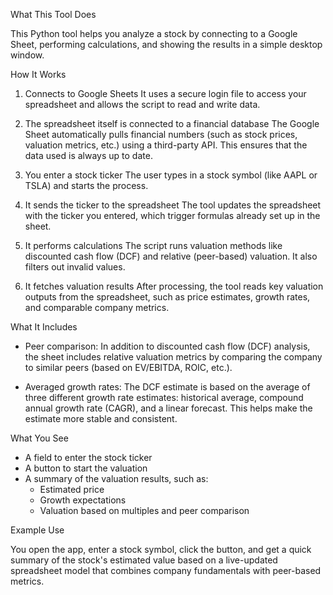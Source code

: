What This Tool Does

This Python tool helps you analyze a stock by connecting to a Google Sheet, performing calculations, and showing the results in a simple desktop window.

How It Works

1. Connects to Google Sheets
   It uses a secure login file to access your spreadsheet and allows the script to read and write data.

2. The spreadsheet itself is connected to a financial database
   The Google Sheet automatically pulls financial numbers (such as stock prices, valuation metrics, etc.) using a third-party API. This ensures that the data used is always up to date.

3. You enter a stock ticker
   The user types in a stock symbol (like AAPL or TSLA) and starts the process.

4. It sends the ticker to the spreadsheet
   The tool updates the spreadsheet with the ticker you entered, which trigger formulas already set up in the sheet.

5. It performs calculations
   The script runs valuation methods like discounted cash flow (DCF) and relative (peer-based) valuation. It also filters out invalid values.

6. It fetches valuation results
   After processing, the tool reads key valuation outputs from the spreadsheet, such as price estimates, growth rates, and comparable company metrics.

What It Includes

- Peer comparison: In addition to discounted cash flow (DCF) analysis, the sheet includes relative valuation metrics by comparing the company to similar peers (based on EV/EBITDA, ROIC, etc.).

- Averaged growth rates: The DCF estimate is based on the average of three different growth rate estimates: historical average, compound annual growth rate (CAGR), and a linear forecast. This helps make the estimate more stable and consistent.

What You See

- A field to enter the stock ticker
- A button to start the valuation
- A summary of the valuation results, such as:
  - Estimated price
  - Growth expectations
  - Valuation based on multiples and peer comparison

Example Use

You open the app, enter a stock symbol, click the button, and get a quick summary of the stock's estimated value based on a live-updated spreadsheet model that combines company fundamentals with peer-based metrics.
